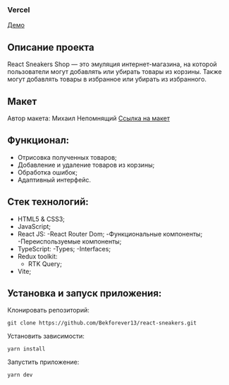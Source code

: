 ### Vercel

<a href="https://sneakers-react-bek.vercel.app/" target="_blank">Демо</a>


## Описание проекта
React Sneakers Shop — это эмуляция интернет-магазина, на которой пользователи могут добавлять или убирать товары из корзины. Также могут добавлять товары в избранное или убирать из избранного.

## Макет

Автор макета: Михаил Непомнящий
<a href="https://www.figma.com/file/fw0toTyXMwM1y4WIe0YFrJ/React-Sneakers?node-id=0%3A1&mode=dev">Ссылка на макет</a>

## Функционал:
- Отрисовка полученных товаров;
- Добавление и удаление товаров из корзины;
- Обработка ошибок;
- Адаптивный интерфейс.

## Стек технологий:
- HTML5 & CSS3;
- JavaScript;
- React JS:
    -React Router Dom;
    -Функциональные компоненты; 
    -Переиспользуемые компоненты; 
- TypeScript:
    -Types; 
    -Interfaces; 
- Redux toolkit:
    - RTK Query;
- Vite;

## Установка и запуск приложения:
Клонировать репозиторий:

    git clone https://github.com/Bekforever13/react-sneakers.git

Установить зависимости:

    yarn install

Запустить приложение:

    yarn dev
